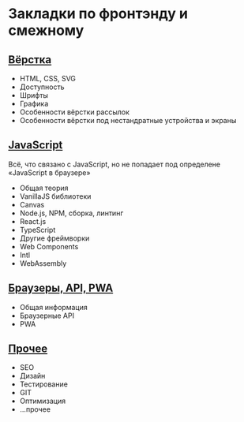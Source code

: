 # Закладки по фронтэнду и смежному

## [Вёрстка](https://github.com/dartess/bookmarks-front/blob/master/HTMLCSS.md)

* HTML, CSS, SVG
* Доступность
* Шрифты
* Графика
* Особенности вёрстки рассылок
* Особенности вёрстки под нестандратные устройства и экраны

## [JavaScript](https://github.com/dartess/bookmarks-front/blob/master/JAVASCRIPT.md)

Всё, что связано с JavaScript, но не попадает под определене «JavaScript в браузере»

* Общая теория
* VanillaJS библиотеки
* Canvas
* Node.js, NPM, сборка, линтинг
* React.js
* TypeScript
* Другие фреймворки
* Web Components
* Intl
* WebAssembly

## [Браузеры, API, PWA](https://github.com/dartess/bookmarks-front/blob/master/BROWSERSDEVICES.md)

* Общая информация
* Браузерные API
* PWA

## [Прочее](https://github.com/dartess/bookmarks-front/blob/master/OTHER.md)

* SEO
* Дизайн
* Тестирование
* GIT
* Оптимизация
* ...прочее
